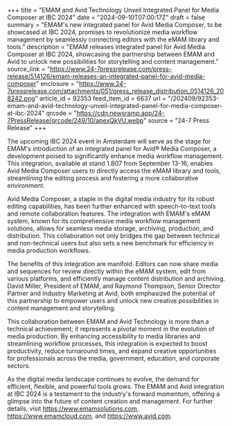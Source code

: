 +++
title = "EMAM and Avid Technology Unveil Integrated Panel for Media Composer at IBC 2024"
date = "2024-09-10T07:00:17Z"
draft = false
summary = "EMAM's new integrated panel for Avid Media Composer, to be showcased at IBC 2024, promises to revolutionize media workflow management by seamlessly connecting editors with the eMAM library and tools."
description = "EMAM releases integrated panel for Avid Media Composer at IBC 2024, showcasing the partnership between EMAM and Avid to unlock new possibilities for storytelling and content management."
source_link = "https://www.24-7pressrelease.com/press-release/514126/emam-releases-an-integrated-panel-for-avid-media-composer"
enclosure = "https://www.24-7pressrelease.com/attachments/051/press_release_distribution_0514126_208242.png"
article_id = 92353
feed_item_id = 6637
url = "/202409/92353-emam-and-avid-technology-unveil-integrated-panel-for-media-composer-at-ibc-2024"
qrcode = "https://cdn.newsramp.app/24-7PressRelease/qrcode/249/10/apexQkVU.webp"
source = "24-7 Press Release"
+++

<p>The upcoming IBC 2024 event in Amsterdam will serve as the stage for EMAM's introduction of an integrated panel for Avid® Media Composer, a development poised to significantly enhance media workflow management. This integration, available at stand 1.B07 from September 13-16, enables Avid Media Composer users to directly access the eMAM library and tools, streamlining the editing process and fostering a more collaborative environment.</p><p>Avid Media Composer, a staple in the digital media industry for its robust editing capabilities, has been further enhanced with speech-to-text tools and remote collaboration features. The integration with EMAM's eMAM system, known for its comprehensive media workflow management solutions, allows for seamless media storage, archiving, production, and distribution. This collaboration not only bridges the gap between technical and non-technical users but also sets a new benchmark for efficiency in media production workflows.</p><p>The benefits of this integration are manifold. Editors can now share media and sequences for review directly within the eMAM system, edit from various platforms, and efficiently manage content distribution and archiving. David Miller, President of EMAM, and Raymond Thompson, Senior Director Partner and Industry Marketing at Avid, both emphasized the potential of this partnership to empower users and unlock new creative possibilities in content management and storytelling.</p><p>This collaboration between EMAM and Avid Technology is more than a technical achievement; it represents a pivotal moment in the evolution of media production. By enhancing accessibility to media libraries and streamlining workflow processes, this integration is expected to boost productivity, reduce turnaround times, and expand creative opportunities for professionals across the media, government, education, and corporate sectors.</p><p>As the digital media landscape continues to evolve, the demand for efficient, flexible, and powerful tools grows. The EMAM and Avid integration at IBC 2024 is a testament to the industry's forward momentum, offering a glimpse into the future of content creation and management. For further details, visit <a href='https://www.emamsolutions.com' rel='nofollow' target='_blank'>https://www.emamsolutions.com</a>, <a href='https://www.emamcloud.com' rel='nofollow' target='_blank'>https://www.emamcloud.com</a>, and <a href='https://www.avid.com' rel='nofollow' target='_blank'>https://www.avid.com</a>.</p>
